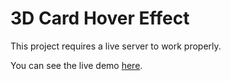 # 3D Card Hover Effect

This project requires a live server to work properly. 

You can see the live demo [here](https://lalitkumar4.github.io/3D-card-hover-effect/).


